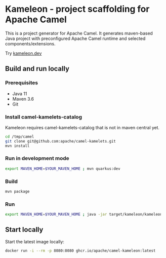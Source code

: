 # Kameleon - project scaffolding for Apache Camel

This is a project generator for Apache Camel. It generates maven-based Java project with preconfigured Apache Camel runtime and selected components/extensions.

Try [kameleon.dev](https://kameleon.dev)

## Build and run locally 
### Prerequisites
- Java 11
- Maven 3.6
- Git

### Install camel-kamelets-catalog
Kameleon requires camel-kamelets-catalog that is not in maven central yet.
```bash
cd /tmp/camel
git clone git@github.com:apache/camel-kamelets.git 
mvn install   
```

### Run in development mode
```bash
export MAVEN_HOME=$YOUR_MAVEN_HOME ; mvn quarkus:dev
```

### Build 
```bash
mvn package
```

### Run 
```bash
export MAVEN_HOME=$YOUR_MAVEN_HOME ; java -jar target/kameleon/kameleon-0.2.0-runner.jar
```


## Start locally
Start the latest image locally:
```bash
docker run -i --rm -p 8080:8080 ghcr.io/apache/camel-kameleon:latest
```
